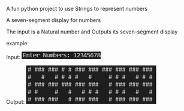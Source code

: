 A fun python project to use Strings to represent numbers 

A seven-segment display for numbers

The input is a Natural number and Outputs its seven-segment display

example:

Input: ![input](./sample_images/sample_input.png)

 Output: ![Output](./sample_images/sample_output.png)